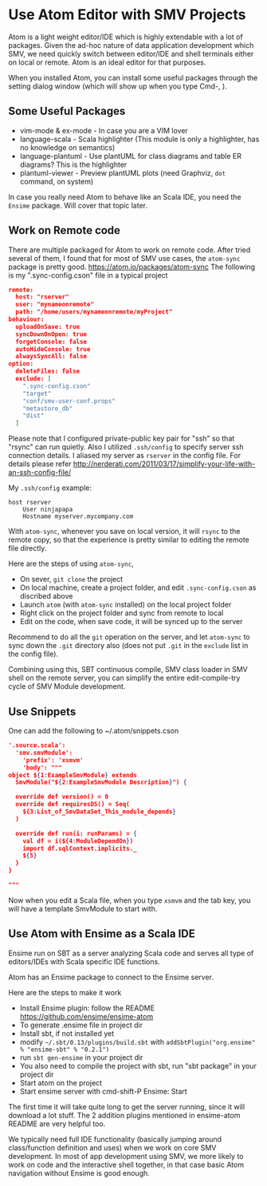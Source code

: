 # Use Atom Editor with SMV Projects

Atom is a light weight editor/IDE which is highly extendable with a lot of packages. Given the ad-hoc
nature of data application development which SMV, we need quickly switch between editor/IDE and shell
terminals either on local or remote. Atom is an ideal editor for that purposes.

When you installed Atom, you can install some useful packages through the setting dialog window (which will show up when you type Cmd-, ).

## Some Useful Packages

* vim-mode & ex-mode - In case you are a VIM lover
* language-scala - Scala highlighter (This module is only a highlighter, has no knowledge on semantics)
* language-plantuml - Use plantUML for class diagrams and table ER diagrams? This is the highlighter
* plantuml-viewer - Preview plantUML plots (need Graphviz, `dot` command, on system)

In case you really need Atom to behave like an Scala IDE, you need the `Ensime` package. Will cover that
topic later.

## Work on Remote code
There are multiple packaged for Atom to work on remote code. After tried several of them, I found that for most of SMV use cases, the `atom-sync` package is pretty good.
https://atom.io/packages/atom-sync
The following is my ".sync-config.cson" file in a typical project

```json
remote:
  host: "rserver"
  user: "mynameonremote"
  path: "/home/users/mynameonremote/myProject"
behaviour:
  uploadOnSave: true
  syncDownOnOpen: true
  forgetConsole: false
  autoHideConsole: true
  alwaysSyncAll: false
option:
  deleteFiles: false
  exclude: [
    ".sync-config.cson"
    "target"
    "conf/smv-user-conf.props"
    "metastore_db"
    "dist"
  ]
```

Please note that I configured private-public key pair for "ssh" so that "rsync" can run quietly.
Also I utilized `.ssh/config` to specify server ssh connection details. I aliased my server as
`rserver` in the config file. For details please refer
http://nerderati.com/2011/03/17/simplify-your-life-with-an-ssh-config-file/

My `.ssh/config` example:
```
host rserver
    User ninjapapa
    Hostname myserver.mycompany.com
```

With `atom-sync`, whenever you save on local version, it will `rsync` to the remote copy, so that
the experience is pretty similar to editing the remote file directly.

Here are the steps of using `atom-sync`,
* On sever, `git clone` the project
* On local machine, create a project folder, and edit `.sync-config.cson` as discribed above
* Launch `atom` (with `atom-sync` installed) on the local project folder
* Right click on the project folder and sync from remote to local
* Edit on the code, when save code, it will be synced up to the server

Recommend to do all the `git` operation on the server, and let `atom-sync` to sync down the `.git` directory
also (does not put `.git` in the `exclude` list in the config file).

Combining using this, SBT continuous compile, SMV class loader in SMV shell on the remote server,
you can simplify the entire edit-compile-try cycle of SMV Module development.

## Use Snippets
One can add the following to ~/.atom/snippets.cson

```json
'.source.scala':
  'smv.smvModule':
    'prefix': 'xsmvm'
    'body': """
object ${1:ExampleSmvModule} extends
  SmvModule("${2:ExampleSmvModule Description}") {

  override def version() = 0
  override def requiresDS() = Seq(
    ${3:List_of_SmvDataSet_This_module_depends}
  )

  override def run(i: runParams) = {
    val df = i(${4:ModuleDependOn})
    import df.sqlContext.implicits._
    ${5}
  }
}

"""
```

Now when you edit a Scala file, when you type `xsmvm` and the tab key, you will have a template
SmvModule to start with.

## Use Atom with Ensime as a Scala IDE
Ensime run on SBT as a server analyzing Scala code and serves all type of editors/IDEs with Scala
specific IDE functions.

Atom has an Ensime package to connect to the Ensime server.

Here are the steps to make it work

* Install Ensime plugin: follow the README https://github.com/ensime/ensime-atom
* To generate .ensime file in project dir
 * Install sbt, if not installed yet
 * modify `~/.sbt/0.13/plugins/build.sbt` with `addSbtPlugin("org.ensime" % "ensime-sbt" % "0.2.1")`
 * run `sbt gen-ensime` in your project dir
* You also need to compile the project with sbt, run "sbt package" in your project dir
* Start atom on the project
* Start ensime server with cmd-shift-P Ensime: Start

The first time it will take quite long to get the server running, since it will download a lot stuff.
The 2 addition plugins mentioned in ensime-atom README are very helpful too.

We typically need full IDE functionality (basically jumping around class/function definition and
uses) when we work on core SMV development. In most of app development using SMV, we more likely
to work on code and the interactive shell together, in that case basic Atom navigation without
Ensime is good enough.
